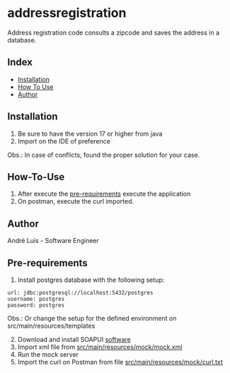 # addressregistration

Address registration code consults a zipcode and saves the address in a database.

## Index

- [Installation](#installation)
- [How To Use](#how-to-use)
- [Author](#Author)

## Installation

1) Be sure to have the version 17 or higher from java
2) Import on the IDE of preference

Obs.: In case of conflicts, found the proper solution for your case.

## How-To-Use

1) After execute the [pre-requirements](#Pre-requirements) execute the application
2) On postman, execute the curl imported.

## Author
André Luís - Software Engineer

## Pre-requirements

1) Install postgres database with the following setup:

```properties
url: jdbc:postgresql://localhost:5432/postgres
username: postgres
password: postgres
```

Obs.: Or change the setup for the defined environment on src/main/resources/templates

2) Download and install SOAPUI [software](https://dl.eviware.com/soapuios/5.7.2/SoapUI-x64-5.7.2.exe)
2) Import xml file from [src/main/resources/mock/mock.xml](src/main/resources/mock/mock.xml)
3) Run the mock server
4) Import the curl on Postman from file [src/main/resources/mock/curl.txt](src/main/resources/mock/curl.txt)

